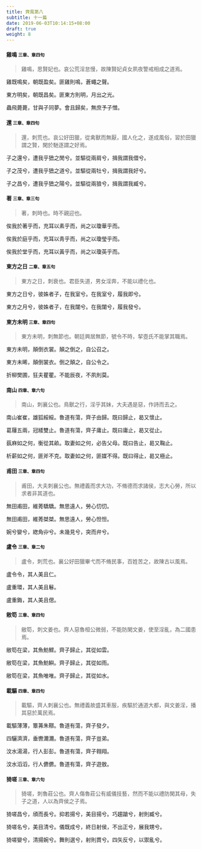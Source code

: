 ```yaml
---
title: 齊風第八
subtitle: 十一篇
date: 2019-06-03T10:14:15+08:00
draft: true
weight: 8
---
```



<h4 id="8.1">雞鳴 <small>三章、章四句</small></h4>

<blockquote>
  <p>雞鳴，思賢妃也。哀公荒淫怠慢，故陳賢妃貞女夙夜警戒相成之道焉。</p>
</blockquote>

<p id="8.1.1">雞既鳴矣，朝既盈矣。匪雞則鳴，蒼蠅之聲。</p>
<p id="8.1.2">東方明矣，朝既昌矣。匪東方則明，月出之光。</p>
<p id="8.1.3">蟲飛薨薨，甘與子同夢。會且歸矣，無庶予子憎。</p>

<h4 id="8.2">還 <small>三章、章四句</small></h4>

<blockquote>
  <p>還，刺荒也。哀公好田獵，從禽獸而無厭，國人化之，遂成風俗，習於田獵謂之賢，閑於馳逐謂之好焉。</p>
</blockquote>

<p id="8.2.1">子之還兮，遭我乎峱之閒兮。並驅從兩肩兮，揖我謂我儇兮。</p>
<p id="8.2.2">子之茂兮，遭我乎峱之道兮。並驅從兩牡兮，揖我謂我好兮。</p>
<p id="8.2.3">子之昌兮，遭我乎峱之陽兮。並驅從兩狼兮，揖我謂我臧兮。</p>

<h4 id="8.3">著 <small>三章、章三句</small></h4>

<blockquote>
  <p>著，刺時也。時不親迎也。</p>
</blockquote>

<p id="8.3.1">俟我於著乎而，充耳以素乎而，尚之以瓊華乎而。</p>
<p id="8.3.2">俟我於庭乎而，充耳以靑乎而，尚之以瓊瑩乎而。</p>
<p id="8.3.3">俟我於堂乎而，充耳以黃乎而，尚之以瓊英乎而。</p>

<h4 id="8.4">東方之日 <small>二章、章五句</small></h4>

<blockquote>
  <p>東方之日，刺衰也。君臣失道，男女淫奔，不能以禮化也。</p>
</blockquote>

<p id="8.4.1">東方之日兮，彼姝者子，在我室兮。在我室兮，履我即兮。</p>
<p id="8.4.2">東方之月兮，彼姝者子，在我闥兮。在我闥兮，履我發兮。</p>

<h4 id="8.5">東方未明 <small>三章、章四句</small></h4>

<blockquote>
  <p>東方未明，刺無節也。朝廷興居無節，號令不時，挈壺氏不能掌其職焉。</p>
</blockquote>

<p id="8.5.1">東方未明，顛倒衣裳。顛之倒之，自公召之。</p>
<p id="8.5.2">東方未晞，顛倒裳衣。倒之顛之，自公令之。</p>
<p id="8.5.3">折柳樊圃，狂夫瞿瞿。不能辰夜，不夙則莫。</p>

<h4 id="8.6">南山 <small>四章、章六句</small></h4>

<blockquote>
  <p>南山，刺襄公也。鳥獸之行，淫乎其妹，大夫遇是惡，作詩而去之。</p>
</blockquote>

<p id="8.6.1">南山崔崔，雄狐綏綏。魯道有蕩，齊子由歸。既曰歸止，曷又懷止。</p>
<p id="8.6.2">葛屨五兩，冠緌雙止。魯道有蕩，齊子庸止。既曰庸止，曷又從止。</p>
<p id="8.6.3">蓺麻如之何，衡從其畝。取妻如之何，必告父母。既曰告止，曷又鞠止。</p>
<p id="8.6.4">析薪如之何，匪斧不克。取妻如之何，匪媒不得。既曰得止，曷又極止。</p>

<h4 id="8.7">甫田 <small>三章、章四句</small></h4>

<blockquote>
  <p>甫田，大夫刺襄公也。無禮義而求大功，不脩德而求諸侯，志大心勞，所以求者非其道也。</p>
</blockquote>

<p id="8.7.1">無田甫田，維莠驕驕。無思遠人，勞心忉忉。</p>
<p id="8.7.2">無田甫田，維莠桀桀。無思遠人，勞心怛怛。</p>
<p id="8.7.3">婉兮孌兮，緫角丱兮。未幾見兮，突而弁兮。</p>

<h4 id="8.8">盧令 <small>三章、章二句</small></h4>

<blockquote>
  <p>盧令，刺荒也。襄公好田獵畢弋而不脩民事，百姓苦之，故陳古以風焉。</p>
</blockquote>

<p id="8.8.1">盧令令，其人美且仁。</p>
<p id="8.8.2">盧重環，其人美且鬈。</p>
<p id="8.8.3">盧重鋂，其人美且偲。</p>

<h4 id="8.9">敞笱 <small>三章、章四句</small></h4>

<blockquote>
  <p>敝笱，刺文姜也。齊人惡魯桓公微弱，不能防閑文姜，使至淫亂，為二國患焉。</p>
</blockquote>

<p id="8.9.1">敝笱在梁，其魚魴鰥。齊子歸止，其從如雲。</p>
<p id="8.9.2">敝笱在梁，其魚魴鱮。齊子歸止，其從如雨。</p>
<p id="8.9.3">敝笱在梁，其魚唯唯。齊子歸止，其從如水。</p>

<h4 id="8.10">載驅 <small>四章、章四句</small></h4>

<blockquote>
  <p>載驅，齊人刺襄公也。無禮義故盛其車服，疾驅於通道大都，與文姜淫，播其惡於萬民焉。</p>
</blockquote>

<p id="8.10.1">載驅薄薄，簟茀朱鞹。魯道有蕩，齊子發夕。</p>
<p id="8.10.2">四驪濟濟，垂轡濔濔。魯道有蕩，齊子豈弟。</p>
<p id="8.10.3">汶水湯湯，行人彭彭。魯道有蕩，齊子翱翔。</p>
<p id="8.10.4">汶水滔滔，行人儦儦。魯道有蕩，齊子遊敖。</p>

<h4 id="8.11">猗嗟 <small>三章、章六句</small></h4>

<blockquote>
  <p>猗嗟，刺魯莊公也。齊人傷魯莊公有威儀技藝，然而不能以禮防閑其母，失子之道，人以為齊侯之子焉。</p>
</blockquote>

<p id="8.11.1">猗嗟昌兮，頎而長兮。抑若揚兮，美目揚兮。巧趨蹌兮，射則臧兮。</p>
<p id="8.11.2">猗嗟名兮，美目清兮。儀既成兮，終日射侯，不出正兮，展我甥兮。</p>
<p id="8.11.3">猗嗟孌兮，清揚婉兮。舞則選兮，射則貫兮。四矢反兮，以禦亂兮。</p>
